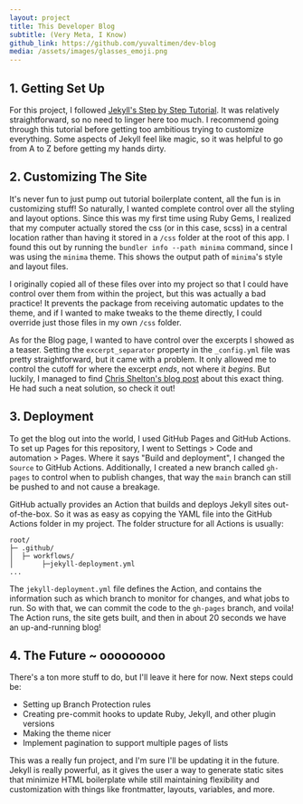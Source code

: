 ```yaml
---
layout: project
title: This Developer Blog
subtitle: (Very Meta, I Know)
github_link: https://github.com/yuvaltimen/dev-blog
media: /assets/images/glasses_emoji.png
---
```


## 1. Getting Set Up
For this project, I followed [Jekyll's Step by Step Tutorial](https://jekyllrb.com/docs/step-by-step/01-setup/).
It was relatively straightforward, so no need to linger here too much. I recommend going through this tutorial before
getting too ambitious trying to customize everything. Some aspects of Jekyll feel like magic, so it was helpful to go 
from A to Z before getting my hands dirty. 

## 2. Customizing The Site
It's never fun to just pump out tutorial boilerplate content, all the fun is in customizing stuff! So naturally, 
I wanted complete control over all the styling and layout options. Since this was my first time using Ruby Gems, 
I realized that my computer actually stored the css (or in this case, scss) in a central location rather than having
it stored in a `/css` folder at the root of this app. I found this out by running the `bundler info --path minima` 
command, since I was using the `minima` theme. This shows the output path of `minima`'s style and layout files. 

I originally copied all of these files over into my project so that I could have control over them from within the 
project, but this was actually a bad practice! It prevents the package from receiving automatic updates to the theme, 
and if I wanted to make tweaks to the theme directly, I could override just those files in my own `/css` folder.

As for the Blog page, I wanted to have control over the excerpts I showed as a teaser. Setting the `excerpt_separator` 
property in the `_config.yml` file was pretty straightforward, but it came with a problem. It only allowed me to control 
the cutoff for where the excerpt *ends*, not where it *begins*. But luckily, I managed to find 
[Chris Shelton's blog post](https://cjshelton.github.io/blog/2019/05/27/customising-jekyll-excerpt-start.html) about this 
exact thing. He had such a neat solution, so check it out! 

## 3. Deployment
To get the blog out into the world, I used GitHub Pages and GitHub Actions. To set up Pages for this repository, I
went to Settings > Code and automation > Pages. Where it says "Build and deployment", I changed the `Source` to 
GitHub Actions. Additionally, I created a new branch called `gh-pages` to control when to publish changes, that way the
`main` branch can still be pushed to and not cause a breakage. 

GitHub actually provides an Action that builds and deploys Jekyll sites out-of-the-box. So it was as easy as 
copying the YAML file into the GitHub Actions folder in my project. The folder structure for all Actions is usually:
```
root/
├─ .github/
│  ├─ workflows/
│       ├─jekyll-deployment.yml
...
```
The `jekyll-deployment.yml` file defines the Action, and contains the information such as which branch to monitor 
for changes, and what jobs to run. So with that, we can commit the code to the `gh-pages` branch, and voila! The 
Action runs, the site gets built, and then in about 20 seconds we have an up-and-running blog! 

## 4. The Future ~ ooooooooo
There's a ton more stuff to do, but I'll leave it here for now. Next steps could be:
- Setting up Branch Protection rules 
- Creating pre-commit hooks to update Ruby, Jekyll, and other plugin versions
- Making the theme nicer 
- Implement pagination to support multiple pages of lists

This was a really fun project, and I'm sure I'll be updating it in the future. Jekyll is really powerful, 
as it gives the user a way to generate static sites that minimize HTML boilerplate while still maintaining
flexibility and customization with things like frontmatter, layouts, variables, and more.


